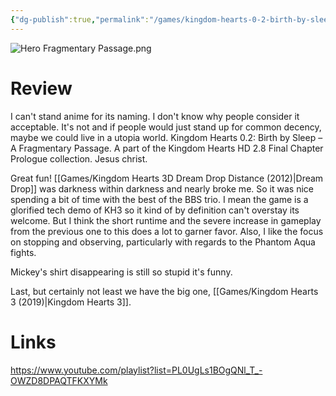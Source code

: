 ```yaml
---
{"dg-publish":true,"permalink":"/games/kingdom-hearts-0-2-birth-by-sleep-a-fragmentary-passage/","tags":["games","streamed"],"created":"2024-10-08","updated":"2025-10-11"}
---
```



![Hero Fragmentary Passage.png](/img/user/_sys/Attachments/Hero%20Fragmentary%20Passage.png)

# Review

I can't stand anime for its naming. I don't know why people consider it acceptable. It's not and if people would just stand up for common decency, maybe we could live in a utopia world. Kingdom Hearts 0.2: Birth by Sleep – A Fragmentary Passage. A part of the Kingdom Hearts HD 2.8 Final Chapter Prologue collection. Jesus christ.

Great fun! [[Games/Kingdom Hearts 3D Dream Drop Distance (2012)\|Dream Drop]] was darkness within darkness and nearly broke me. So it was nice spending a bit of time with the best of the BBS trio. I mean the game is a glorified tech demo of KH3 so it kind of by definition can't overstay its welcome. But I think the short runtime and the severe increase in gameplay from the previous one to this does a lot to garner favor. Also, I like the focus on stopping and observing, particularly with regards to the Phantom Aqua fights.

Mickey's shirt disappearing is still so stupid it's funny.

Last, but certainly not least we have the big one, [[Games/Kingdom Hearts 3 (2019)\|Kingdom Hearts 3]].

# Links

https://www.youtube.com/playlist?list=PL0UgLs1BOgQNl_T_-OWZD8DPAQTFKXYMk
